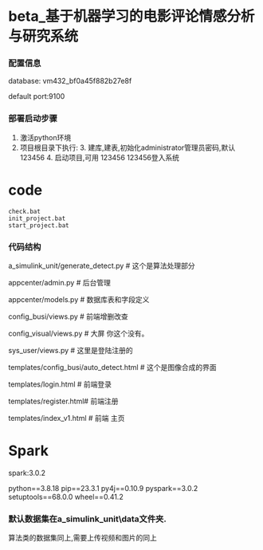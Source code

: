 # beta_基于机器学习的电影评论情感分析与研究系统

### 配置信息

  database: vm432_bf0a45f882b27e8f

  default port:9100

### 部署启动步骤

1. 激活python环境
2. 项目根目录下执行:
   3. 建库,建表,初始化administrator管理员密码,默认123456
   4. 启动项目,可用 123456 123456登入系统

# code

    check.bat
    init_project.bat
    start_project.bat

### 代码结构

 a_simulink_unit/generate_detect.py # 这个是算法处理部分

 appcenter/admin.py # 后台管理

 appcenter/models.py # 数据库表和字段定义

 config_busi/views.py # 前端增删改查

 config_visual/views.py # 大屏 你这个没有。

 sys_user/views.py  # 这里是登陆注册的

 templates/config_busi/auto_detect.html # 这个是图像合成的界面

 templates/login.html # 前端登录

 templates/register.html# 前端注册

 templates/index_v1.html # 前端 主页

# Spark

spark:3.0.2

python==3.8.18
pip==23.3.1
py4j==0.10.9
pyspark==3.0.2
setuptools==68.0.0
wheel==0.41.2




### 默认数据集在a_simulink_unit\data文件夹.

算法类的数据集同上,需要上传视频和图片的同上
